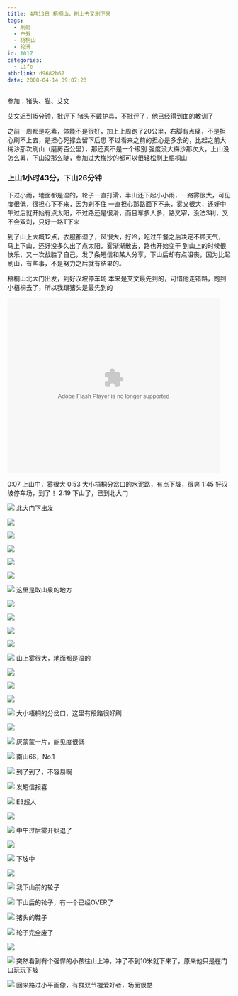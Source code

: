 ```yaml
---
title: 4月13日 梧桐山，刷上去又刷下来
tags:
  - 刷街
  - 户外
  - 梧桐山
  - 轮滑
id: 1017
categories:
  - Life
abbrlink: d9682b67
date: 2008-04-14 09:07:23
---
```


参加：猪头、猫、艾文

艾文迟到15分钟，批评下
猪头不戴护具，不批评了，他已经得到血的教训了

之前一周都是吃素，体能不是很好，加上上周跑了20公里，右脚有点痛，不是担心刷不上去，是担心死撑会留下后患
不过看来之前的担心是多余的，比起之前大梅沙那次刷山（磨房百公里），那还真不是一个级别
强度没大梅沙那次大，上山没怎么累，下山没那么陡，参加过大梅沙的都可以很轻松刷上梧桐山

### 上山1小时43分，下山26分钟
下过小雨，地面都是湿的，轮子一直打滑，半山还下起小小雨，一路雾很大，可见度很低，很担心下不来，因为刹不住
一直担心那路面下不来，雾又很大，还好中午过后就开始有点太阳，不过路还是很滑，而且车多人多，路又窄，没法S刹，又不会双刹，只好一路T下来

到了山上大概12点，衣服都湿了，风很大，好冷，吃过午餐之后决定不顾天气，马上下山，还好没多久出了点太阳，雾渐渐散去，路也开始变干
到山上的时候很快乐，又一次战胜了自己，发了条短信和某人分享，下山后却有点沮丧，因为比起刷山，有些事，不是努力之后就有结果的。

梧桐山北大门出发，到好汉坡停车场
本来是艾文最先到的，可惜他走错路，跑到小梧桐去了，所以我跟猪头是最先到的

<embed src='//player.56.com/v_MzI3NjIzNzA.swf' type='application/x-shockwave-flash' width='480' height='395'></embed>
<!--more-->
0:07 上山中，雾很大
0:53 大小梧桐分岔口的水泥路，有点下坡，很爽
1:45 好汉坡停车场，到了！
2:19 下山了，已到北大门

![](/images/2008/04/14_14_090723_9815.jpg)
北大门下出发

![](/images/2008/04/14_14_090723_0_9816.jpg)

![](/images/2008/04/14_14_090723_1_9817.jpg)

![](/images/2008/04/14_14_090723_2_9818.jpg)

![](/images/2008/04/14_14_090723_3_9819.jpg)

![](/images/2008/04/14_14_090723_4_9820.jpg)

![](/images/2008/04/14_14_090723_5_9821.jpg)
这里是取山泉的地方

![](/images/2008/04/14_14_090723_6_9822.jpg)

![](/images/2008/04/14_14_090723_7_9823.jpg)

![](/images/2008/04/14_14_090723_8_9824.jpg)

![](/images/2008/04/14_14_090723_9_9825.jpg)

![](/images/2008/04/14_14_090723_10_9826.jpg)
山上雾很大，地面都是湿的

![](/images/2008/04/14_14_090723_11_9827.jpg)

![](/images/2008/04/14_14_090723_12_9828.jpg)

![](/images/2008/04/14_14_090723_13_9829.jpg)

![](/images/2008/04/14_14_090723_14_9830.jpg)
大小梧桐的分岔口，这里有段路很好刷

![](/images/2008/04/14_14_090723_15_9831.jpg)

![](/images/2008/04/14_14_090723_16_9832.jpg)
灰蒙蒙一片，能见度很低

![](/images/2008/04/14_14_090723_17_9833.jpg)
南山66，No.1

![](/images/2008/04/14_14_090723_18_9834.jpg)
到了到了，不容易啊

![](/images/2008/04/14_14_090723_19_9835.jpg)
发短信报喜

![](/images/2008/04/14_14_090723_20_9836.jpg)
E3超人

![](/images/2008/04/14_14_090723_21_9837.jpg)

![](/images/2008/04/14_14_090723_23_9838.jpg)
中午过后雾开始退了

![](/images/2008/04/14_14_090723_24_9839.jpg)

![](/images/2008/04/14_14_090723_25_9840.jpg)
下坡中

![](/images/2008/04/14_14_090723_26_9841.jpg)

![](/images/2008/04/14_14_090723_27_9842.jpg)
我下山前的轮子

![](/images/2008/04/14_14_090723_28_9843.jpg)
下山后的轮子，有一个已经OVER了

![](/images/2008/04/14_14_090723_29_9844.jpg)
猪头的鞋子

![](/images/2008/04/14_14_090723_30_9845.jpg)
轮子完全废了

![](/images/2008/04/14_14_090723_31_9846.jpg)

![](/images/2008/04/14_14_090723_32_9847.jpg)
突然看到有个强悍的小孩往山上冲，冲了不到10米就下来了，原来他只是在门口玩玩下坡

![](/images/2008/04/14_14_090723_33_9848.jpg)
回来路过小平画像，有群双节棍爱好者，场面很酷